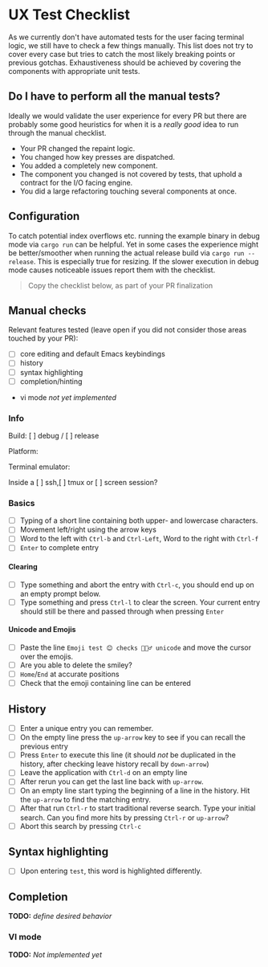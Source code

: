 # UX Test Checklist

As we currently don't have automated tests for the user facing terminal logic, we still have to check a few things manually.
This list does not try to cover every case but tries to catch the most likely breaking points or previous gotchas.
Exhaustiveness should be achieved by covering the components with appropriate unit tests.

## Do I have to perform all the manual tests?

Ideally we would validate the user experience for every PR but there are probably some good heuristics for when it is a *really good* idea to run through the manual checklist.

- Your PR changed the repaint logic.
- You changed how key presses are dispatched.
- You added a completely new component.
- The component you changed is not covered by tests, that uphold a contract for the I/O facing engine.
- You did a large refactoring touching several components at once.

## Configuration

To catch potential index overflows etc. running the example binary in debug mode via `cargo run` can be helpful. Yet in some cases the experience might be better/smoother when running the actual release build via `cargo run --release`. This is especially true for resizing. If the slower execution in debug mode causes noticeable issues report them with the checklist.

> Copy the checklist below, as part of your PR finalization

## Manual checks

Relevant features tested (leave open if you did not consider those areas touched by your PR):

- [ ] core editing and default Emacs keybindings
- [ ] history
- [ ] syntax highlighting
- [ ] completion/hinting
- vi mode *not yet implemented*

### Info

Build: [ ] debug / [ ] release

Platform:

Terminal emulator:

Inside a [ ] ssh,[ ] tmux or [ ] screen session?

### Basics

- [ ] Typing of a short line containing both upper- and lowercase characters.
- [ ] Movement left/right using the arrow keys
- [ ] Word to the left with `Ctrl-b` and `Ctrl-Left`, Word to the right with `Ctrl-f`
- [ ] `Enter` to complete entry

#### Clearing

- [ ] Type something and abort the entry with `Ctrl-c`, you should end up on an empty prompt below.
- [ ] Type something and press `Ctrl-l` to clear the screen. Your current entry should still be there and passed through when pressing `Enter`

#### Unicode and Emojis

- [ ] Paste the line `Emoji test 😊 checks 🤦🏼‍♂️ unicode` and move the cursor over the emojis.
- [ ] Are you able to delete the smiley?
- [ ] `Home`/`End` at accurate positions
- [ ] Check that the emoji containing line can be entered

## History

- [ ] Enter a unique entry you can remember.
- [ ] On the empty line press the `up-arrow` key to see if you can recall the previous entry
- [ ] Press `Enter` to execute this line (it should *not* be duplicated in the history, after checking leave history recall by `down-arrow`)
- [ ] Leave the application with `Ctrl-d` on an empty line
- [ ] After rerun you can get the last line back with `up-arrow`.
- [ ] On an empty line start typing the beginning of a line in the history. Hit the `up-arrow` to find the matching entry.
- [ ] After that run `Ctrl-r` to start traditional reverse search. Type your initial search. Can you find more hits by pressing `Ctrl-r` or `up-arrow`?
- [ ] Abort this search by pressing `Ctrl-c`

## Syntax highlighting

- [ ] Upon entering `test`, this word is highlighted differently.

## Completion

**TODO:** *define desired behavior*

### VI mode

**TODO:** *Not implemented yet*
